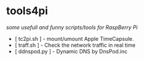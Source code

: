 # tools4pi
*some usefull and funny scripts/tools for RaspBerry Pi*

* [ tc2pi.sh ] - mount/umount Apple TimeCapsule.
* [ traff.sh ] - Check the network traffic in real time
* [ ddnspod.py ] - Dynamic DNS by DnsPod.inc


